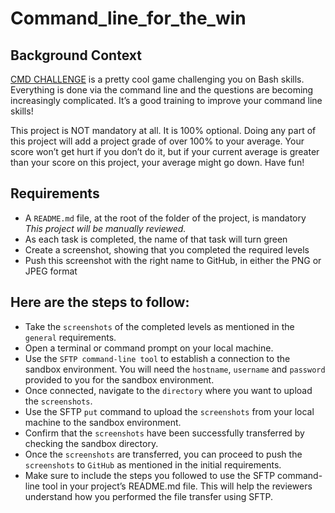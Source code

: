 # Command_line_for_the_win

## Background Context
[CMD CHALLENGE](https://cmdchallenge.com/) is a pretty cool game challenging you on Bash skills. Everything is done via the command line and the questions are becoming increasingly complicated. It’s a good training to improve your command line skills!

This project is NOT mandatory at all. It is 100% optional. Doing any part of this project will add a project grade of over 100% to your average. Your score won’t get hurt if you don’t do it, but if your current average is greater than your score on this project, your average might go down. Have fun!

## Requirements
* A `README.md` file, at the root of the folder of the project, is mandatory
_This project will be manually reviewed._
* As each task is completed, the name of that task will turn green
* Create a screenshot, showing that you completed the required levels
* Push this screenshot with the right name to GitHub, in either the PNG or JPEG format

## Here are the steps to follow:
* Take the `screenshots` of the completed levels as mentioned in the `general` requirements.
* Open a terminal or command prompt on your local machine.
* Use the `SFTP command-line tool` to establish a connection to the sandbox environment. You will need the `hostname`, `username` and `password` provided to you for the sandbox environment.
* Once connected, navigate to the `directory` where you want to upload the `screenshots`.
* Use the SFTP `put` command to upload the `screenshots` from your local machine to the sandbox environment.
* Confirm that the `screenshots` have been successfully transferred by checking the sandbox directory.
* Once the `screenshots` are transferred, you can proceed to push the `screenshots` to `GitHub` as mentioned in the initial requirements.
* Make sure to include the steps you followed to use the SFTP command-line tool in your project’s README.md file. This will help the reviewers understand how you performed the file transfer using SFTP.
